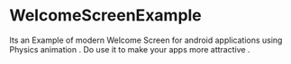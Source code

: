 # WelcomeScreenExample
Its an Example of modern Welcome Screen for android applications using Physics animation .
Do use it to make your apps more attractive .

